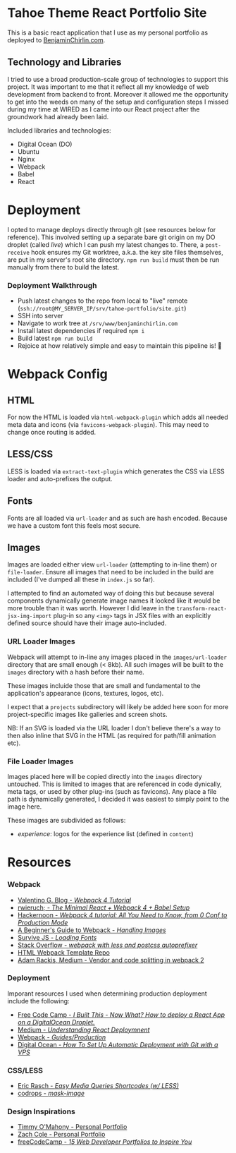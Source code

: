 # Tahoe Theme React Portfolio Site

This is a basic react application that I use as my personal portfolio as deployed to [BenjaminChirlin.com](http://www.benjaminchirlin.com).

## Technology and Libraries

I tried to use a broad production-scale group of technologies to support this project. It was important to me that it reflect all my knowledge of web development from backend to front. Moreover it allowed me the opportunity to get into the weeds on many of the setup and configuration steps I missed during my time at WIRED as I came into our React project after the groundwork had already been laid.

Included libraries and technologies:

- Digital Ocean (DO)
- Ubuntu
- Nginx
- Webpack
- Babel
- React

# Deployment

I opted to manage deploys directly through git (see resources below for reference). This involved setting up a separate bare git origin on my DO droplet (called *live*) which I can push my latest changes to. There, a `post-receive` hook ensures my Git worktree, a.k.a. the key site files themselves, are put in my server's root site directory. `npm run build` must then be run manually from there to build the latest.

### Deployment Walkthrough

- Push latest changes to the repo from local to "live" remote (`ssh://root@MY_SERVER_IP/srv/tahoe-portfolio/site.git`)
- SSH into server
- Navigate to work tree at `/srv/www/benjaminchirlin.com`
- Install latest dependencies if required `npm i`
- Build latest `npm run build`
- Rejoice at how relatively simple and easy to maintain this pipeline is! :tada:

# Webpack Config

## HTML

For now the HTML is loaded via `html-webpack-plugin` which adds all needed meta data and icons (via `favicons-webpack-plugin`). This may need to change once routing is added.

## LESS/CSS

LESS is loaded via `extract-text-plugin` which generates the CSS via LESS loader and auto-prefixes the output.

## Fonts

Fonts are all loaded via `url-loader` and as such are hash encoded. Because we have a custom font this feels most secure.

## Images

Images are loaded either view `url-loader` (attempting to in-line them) or `file-loader`. Ensure all images that need to be included in the build are included (I've dumped all these in `index.js` so far).

I attempted to find an automated way of doing this but because several components dynamically generate image names it looked like it would be more trouble than it was worth. However I did leave in the `transform-react-jsx-img-import` plug-in so any `<img>` tags in JSX files with an explicitly defined source should have their image auto-included.

### URL Loader Images

Webpack will attempt to in-line any images placed in the `images/url-loader` directory that are small enough (< 8kb). All such images will be built to the `images` directory with a hash before their name.

These images incluide those that are small and fundamental to the application's appearance (icons, textures, logos, etc).

I expect that a `projects` subdirectory will likely be added here soon for more project-specific images like galleries and screen shots.

NB: If an SVG is loaded via the URL loader I don't believe there's a way to then also inline that SVG in the HTML (as required for path/fill animation etc).

### File Loader Images

Images placed here will be copied directly into the `images` directory untouched. This is limited to images that are referenced in code dynically, meta tags, or used by other plug-ins (such as favicons). Any place a file path is dynamically generated, I decided it was easiest to simply point to the image here.

These images are subdivided as follows:

- *experience*: logos for the experience list (defined in `content`)

# Resources

### Webpack

- [Valentino G. Blog - *Webpack 4 Tutorial*](https://www.valentinog.com/blog/webpack-4-tutorial/#webpack_4_setting_up_webpack_4_with_React)
- [rwieruch; - *The Minimal React + Webpack 4 + Babel Setup*](https://www.robinwieruch.de/minimal-react-webpack-babel-setup/)
- [Hackernoon - *Webpack 4 tutorial: All You Need to Know, from 0 Conf to Production Mode*](https://hackernoon.com/webpack-4-tutorial-all-you-need-to-know-from-0-conf-to-production-mode-d32759d0dc2d)
- [A Beginner's Guide to Webpack - *Handling Images*](https://medium.com/a-beginners-guide-for-webpack-2/handling-images-e1a2a2c28f8d)
- [Survive JS - *Loading Fonts*](https://survivejs.com/webpack/loading/fonts/)
- [Stack Overflow - *webpack with less and postcss autoprefixer*](https://stackoverflow.com/questions/47846209/webpack-with-less-and-postcss-autoprefixer)
- [HTML Webpack Template Repo](https://github.com/jaketrent/html-webpack-template)
- [Adam Rackis, Medium - Vendor and code splitting in webpack 2](https://medium.com/@adamrackis/vendor-and-code-splitting-in-webpack-2-6376358f1923)

### Deployment

Imporant resources I used when determining production deployment include the following:

- [Free Code Camp - *I Built This - Now What? How to deploy a React App on a DigitalOcean Droplet.*](https://medium.freecodecamp.org/i-built-this-now-what-how-to-deploy-a-react-app-on-a-digitalocean-droplet-662de0fe3f48)
- [Medium - *Understanding React Deploymnent*](https://medium.com/@baphemot/understanding-react-deployment-5a717d4378fd)
- [Webpack - *Guides/Production*](https://webpack.js.org/guides/production/)
- [Digital Ocean - *How To Set Up Automatic Deployment with Git with a VPS*](https://www.digitalocean.com/community/tutorials/how-to-set-up-automatic-deployment-with-git-with-a-vps)

### CSS/LESS

- [Eric Rasch - *Easy Media Queries Shortcodes (w/ LESS)*](https://codepen.io/ericrasch/pen/HzoEx)
- [codrops - *mask-image*](https://tympanus.net/codrops/css_reference/mask-image/)

### Design Inspirations

- [Timmy O'Mahony - Personal Portfolio](https://timmyomahony.com/#recent-projects)
- [Zach Cole - Personal Portfolio](http://zcole.me/)
- [freeCodeCamp - *15 Web Developer Portfolios to Inspire You*](https://medium.freecodecamp.org/15-web-developer-portfolios-to-inspire-you-137fb1743cae)
